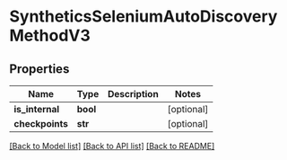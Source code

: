 # SyntheticsSeleniumAutoDiscoveryMethodV3

## Properties
Name | Type | Description | Notes
------------ | ------------- | ------------- | -------------
**is_internal** | **bool** |  | [optional] 
**checkpoints** | **str** |  | [optional] 

[[Back to Model list]](../README.md#documentation-for-models) [[Back to API list]](../README.md#documentation-for-api-endpoints) [[Back to README]](../README.md)

